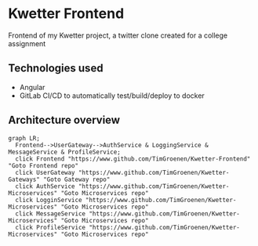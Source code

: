 # Kwetter Frontend

Frontend of my Kwetter project, a twitter clone created for a college assignment

## Technologies used
- Angular
- GitLab CI/CD to automatically test/build/deploy to docker

## Architecture overview
```mermaid
graph LR;
  Frontend-->UserGateway-->AuthService & LoggingService & MessageService & ProfileService;
  click Frontend "https://www.github.com/TimGroenen/Kwetter-Frontend" "Goto Frontend repo"
  click UserGateway "https://www.github.com/TimGroenen/Kwetter-Gateways" "Goto Gateway repo"
  click AuthService "https://www.github.com/TimGroenen/Kwetter-Microservices" "Goto Microservices repo"
  click LogginService "https://www.github.com/TimGroenen/Kwetter-Microservices" "Goto Microservices repo"
  click MessageService "https://www.github.com/TimGroenen/Kwetter-Microservices" "Goto Microservices repo"
  click ProfileService "https://www.github.com/TimGroenen/Kwetter-Microservices" "Goto Microservices repo"
```
